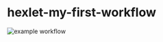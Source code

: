 # hexlet-my-first-workflow
![example workflow](https://github.com/github/docs/actions/workflows/test.yml/badge.svg)
